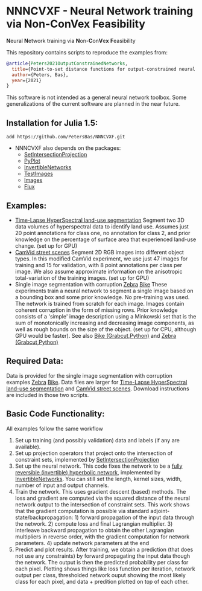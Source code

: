 # NNNCVXF - **N**eural **N**etwork training via **N**on-**C**on**V**e**x** **F**easibility
**N**eural **N**etwork training via **N**on-**C**on**V**e**x** **F**easibility

This repository contains scripts to reproduce the examples from:

```bibtex
@article{Peters2021OutputConstrainedNetworks,
  title={Point-to-set distance functions for output-constrained neural networks},
  author={Peters, Bas},
  year={2021}
}
``` 

This software is not intended as a general neural network toolbox. Some generalizations of the current software are planned in the near future.


## Installation for Julia 1.5:
 ```
 add https://github.com/PetersBas/NNNCVXF.git
 ``` 
 
  - NNNCVXF also depends on the packages: 
 	- [SetIntersectionProjection]( https://github.com/slimgroup/SetIntersectionProjection.jl)
 	- [PyPlot](https://github.com/JuliaPy/PyPlot.jl)
 	- [InvertibleNetworks](https://github.com/slimgroup/InvertibleNetworks.jl)
  	- [TestImages](https://github.com/JuliaImages/TestImages.jl) 
 	- [Images](https://github.com/JuliaImages/Images.jl) 
 	- [Flux](https://github.com/FluxML/Flux.jl)
	
## Examples:
 - [Time-Lapse HyperSpectral land-use segmentation](https://github.com/PetersBas/NNNCVXF/blob/main/examples/TimeLapseHyperspectralConstrained.jl) Segment two 3D data volumes of hyperspectral data to identify land use. Assumes just 20 point annotations for class one, no annotation for class 2, and prior knowledge on the percentage of surface area that experienced land-use change. (set up for GPU)
 - [CamVid street scenes](https://github.com/PetersBas/NNNCVXF/blob/main/examples/ConstrainedCamvid.jl) Segment 2D RGB images into different object types. In this modified CamVid experiment, we use just 47 images for training and 15 for validation, with 8 point annotations per class per image. We also assume approximate information on the anisotropic total-variation of the training images. (set up for GPU)
 - Single image segmentation with corruption [Zebra](https://github.com/PetersBas/NNNCVXF/blob/main/examples/zebra_stripes_minkowski.jl) [Bike](https://github.com/PetersBas/NNNCVXF/blob/main/examples/motorbike_stripes_minkowski.jl) These experiments train a neural network to segment a single image based on a bounding box and some prior knowledge. No pre-training was used. The network is trained from scratch for each image. Images contain coherent corruption in the form of missing rows. Prior knowledge consists of a 'simple' image description using a Minkowski set that is the sum of monotonically increasing and decreasing image components, as well as rough bounds on the size of the object. (set up for CPU, although GPU would be faster). See also [Bike (Grabcut,Python)](https://github.com/PetersBas/NNNCVXF/blob/main/examples/grabcut_bbox_bike.py) and [Zebra (Grabcut,Python)](https://github.com/PetersBas/NNNCVXF/blob/main/examples/grabcut_bbox_zebra.py)

## Required Data:
Data is provided for the single image segmentation with corruption examples [Zebra](https://github.com/PetersBas/NNNCVXF/blob/main/examples/zebra_stripes_minkowski.jl) [Bike](https://github.com/PetersBas/NNNCVXF/blob/main/examples/motorbike_stripes_minkowski.jl). Data files are larger for [Time-Lapse HyperSpectral land-use segmentation](https://github.com/PetersBas/NNNCVXF/blob/main/examples/TimeLapseHyperspectralConstrained.jl) and [CamVid street scenes](https://github.com/PetersBas/NNNCVXF/blob/main/examples/ConstrainedCamvid.jl). Download instructions are included in those two scripts.

## Basic Code Functionality:
All examples follow the same workflow
 1. Set up training (and possibly validation) data and labels (if any are available).
 2. Set up projection operators that project onto the intersection of constraint sets, implemented by [SetIntersectionProjection](https://github.com/slimgroup/SetIntersectionProjection.jl)
 3. Set up the neural network. This code fixes the network to be a [fully reversible (invertible) hyperbolic network](https://arxiv.org/abs/1905.10484), implemented by [InvertibleNetworks](https://github.com/slimgroup/InvertibleNetworks.jl). You can still set the length, kernel sizes, width, number of input and output channels.
 4. Train the network. This uses gradient descent (based) methods. The loss and gradient are computed via the squared distance of the neural network output to the intersection of constraint sets. This work shows that the gradient computation is possible via standard adjoint-state/backpropagation: 1) forward propagation of the input data through the network. 2) compute loss and final Lagrangian multiplier. 3) interleave backward propagation to obtain the other Lagrangian multipliers in reverse order, with the gradient computation for network parameters. 4) update network parameters at the end
 5. Predict and plot results. After training, we obtain a prediction (that does not use any constraints) by forward propagating the input data though the network. The output is then the predicted probability per class for each pixel. Plotting shows things like loss function per iteration, network output per class, thresholded network ouput showing the most likely class for each pixel, and data + predition plotted on top of each other.
 